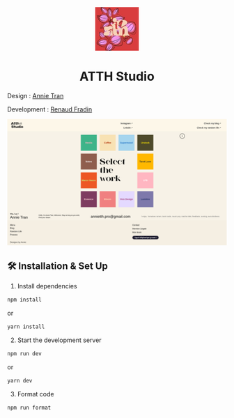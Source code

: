 <div align="center">
  <img alt="logo ATTH Studio" src="./app/assets/img/readme/logo.jpg" width="100" />
</div>
<h1 align="center">
  ATTH Studio
</h1>
<p>Design : <a href="https://www.behance.net/annietran8">Annie Tran</a></p>
<p>Development : <a href="https://github.com/Renaudfradin">Renaud Fradin</a></p>

![folio](app/assets/img/readme/portfolio.png)

## 🛠 Installation & Set Up

1. Install dependencies

```sh
npm install
```

or

```sh
yarn install
```

2. Start the development server

```sh
npm run dev
```

or

```sh
yarn dev
```

3. Format code

```sh
npm run format
```
